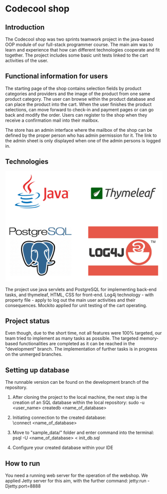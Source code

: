 # Codecool shop

## Introduction

The Codecool shop was two sprints teamwork project in the java-based OOP module of our full-stack programmer course.
The main aim was to learn and experience that how can different technologies cooperate and fit together.
The project includes some basic unit tests linked to the cart activities of the user. 

## Functional information for users

The starting page of the shop contains selection fields by product categories and providers and the image of the product
from one same product category. The user can browse within the product database and can place the product into the cart. 
When the user finishes the product selections, can move forward to check-in and payment pages or can go back and modify 
the order.
Users can register to the shop when they receive a confirmation mail into their mailbox.

The store has an admin interface where the mailbox of the shop can be defined by the proper person who has admin 
permission for it. The link to the admin sheet is only displayed when one of the admin persons is logged in.


## Technologies

![](tech_logos.png)

The project use java servlets and PostgreSQL for implementing back-end tasks, and thymeleaf, HTML, CSS for front-end.
Log4j technology - with property file - apply to log out the main user activities and their consequences.
Mockito applied for unit testing of the cart operating.


## Project status

Even though, due to the short time, not all features were 100% targeted, our team tried to implement as many tasks as possible.
The targeted memory-based functionalities are completed as it can be reached in the "development" branch.
The implementation of further tasks is in progress on the unmerged branches.

## Setting up database

The runnable version can be found on the development branch of the repository.

1. After cloning the project to the local machine, the next step is the creation of an SQL database within the 
   local repository:
   sudo -u <user_name> createdb <name_of_database><br>

2. Initiating connection to the created database: <br>
   \connect <name_of_database>
   
3. Move to "sample_data/" folder and enter command into the terminal:<br>
   psql -U <username> <name_of_database> < init_db.sql

4. Configure your created database within your IDE

## How to run

You need a running web server for the operation of the webshop.
We applied Jetty server for this aim, with the further command: 
jetty:run -Djetty.port=8888